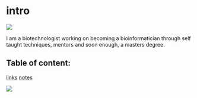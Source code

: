 # intro

![](https://cdn.shopify.com/s/files/1/0774/6999/products/FP_EPH_000013_WhosAwesome_large.jpg?v=1519230298)

I am a biotechnologist working on becoming a bioinformatician through self taught techniques, mentors and soon enough, a masters degree.

## Table of content:
[links](https://yanal1996.github.io/Class-Notes/reading)
[notes](notes.mk)


![](https://ih1.redbubble.net/image.1289724957.1800/st,small,507x507-pad,600x600,f8f8f8.jpg)

